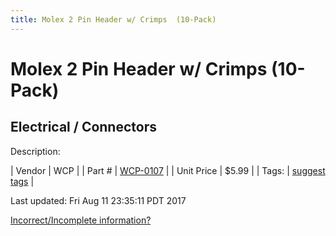 ```yaml
---
title: Molex 2 Pin Header w/ Crimps  (10-Pack)
---
```


# Molex 2 Pin Header w/ Crimps  (10-Pack)
## Electrical / Connectors
Description: 	 

| Vendor | WCP | 
| Part # | [WCP-0107](http://www.wcproducts.net/WCP-0107) | 
| Unit Price | $5.99 | 
| Tags: | [suggest tags](https://docs.google.com/forms/d/e/1FAIpQLSeWyY8v3RgOty-MyWmh9U0iivNYN_molChYyS-0U-o-kOAv_g/viewform) | 

Last updated: Fri Aug 11 23:35:11 PDT 2017

 [Incorrect/Incomplete information?](https://docs.google.com/forms/d/e/1FAIpQLSeWyY8v3RgOty-MyWmh9U0iivNYN_molChYyS-0U-o-kOAv_g/viewform)